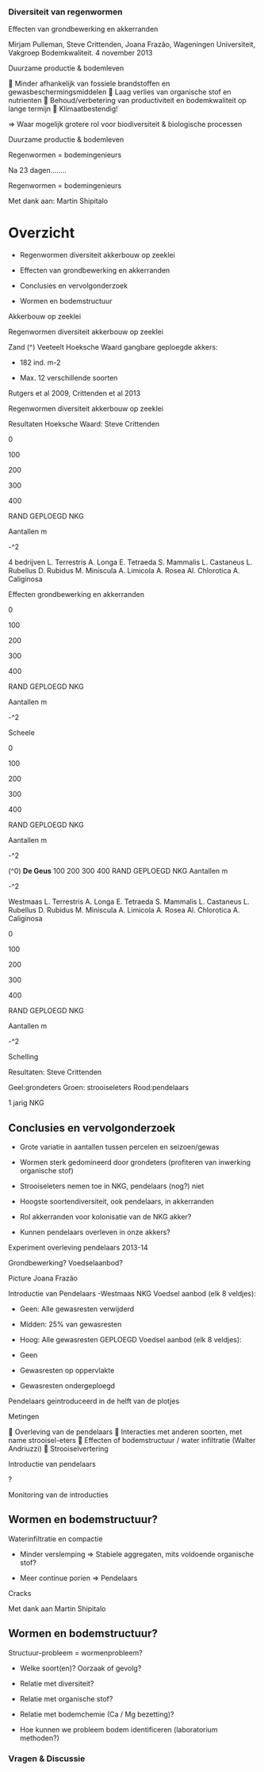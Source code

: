 ### Diversiteit van regenwormen 

 Effecten van grondbewerking en akkerranden 

Mirjam Pulleman, Steve Crittenden, Joana Frazão, Wageningen Universiteit, Vakgroep Bodemkwaliteit. 4 november 2013 


 Duurzame productie & bodemleven 

 Minder afhankelijk van fossiele brandstoffen en gewasbeschermingsmiddelen  Laag verlies van organische stof en nutrienten  Behoud/verbetering van productiviteit en bodemkwaliteit op lange termijn  Klimaatbestendig! 

 => Waar mogelijk grotere rol voor biodiversiteit & biologische processen 


Duurzame productie & bodemleven 


Regenwormen = bodemingenieurs 

 Na 23 dagen........ 


Regenwormen = bodemingenieurs 

 Met dank aan: Martin Shipitalo 


# Overzicht 

- Regenwormen diversiteit akkerbouw op     zeeklei 

- Effecten van grondbewerking en     akkerranden 

- Conclusies en vervolgonderzoek 

- Wormen en bodemstructuur 


 Akkerbouw op zeeklei 

Regenwormen diversiteit akkerbouw op zeeklei 

Zand (^) Veeteelt Hoeksche Waard gangbare geploegde akkers: 

- 182 ind. m-2 

- Max. 12 verschillende soorten 

 Rutgers et al 2009, Crittenden et al 2013 


Regenwormen diversiteit akkerbouw op zeeklei 

 Resultaten Hoeksche Waard: Steve Crittenden 

 0 

 100 

 200 

 300 

 400 

 RAND GEPLOEGD NKG 

 Aantallen m 

-^2 

 4 bedrijven L. Terrestris A. Longa E. Tetraeda S. Mammalis L. Castaneus L. Rubellus D. Rubidus M. Miniscula A. Limicola A. Rosea Al. Chlorotica A. Caliginosa 


 Effecten grondbewerking en akkerranden 

 0 

 100 

 200 

 300 

 400 

 RAND GEPLOEGD NKG 

 Aantallen m 

-^2 

 Scheele 

 0 

 100 

 200 

 300 

 400 

 RAND GEPLOEGD NKG 

 Aantallen m 

-^2 

(^0) **De Geus** 100 200 300 400 RAND GEPLOEGD NKG Aantallen m 

-^2 

 Westmaas L. Terrestris A. Longa E. Tetraeda S. Mammalis L. Castaneus L. Rubellus D. Rubidus M. Miniscula A. Limicola A. Rosea Al. Chlorotica A. Caliginosa 

 0 

 100 

 200 

 300 

 400 

 RAND GEPLOEGD NKG 

Aantallen m 

-^2 

 Schelling 

 Resultaten: Steve Crittenden 

 Geel:grondeters Groen: strooiseleters Rood:pendelaars 

 1 jarig NKG 


## Conclusies en vervolgonderzoek 

- Grote variatie in aantallen tussen percelen en     seizoen/gewas 

- Wormen sterk gedomineerd door grondeters (profiteren     van inwerking organische stof) 

- Strooiseleters nemen toe in NKG, pendelaars (nog?)     niet 

- Hoogste soortendiversiteit, ook pendelaars, in     akkerranden 

- Rol akkerranden voor kolonisatie van de NKG akker? 

- Kunnen pendelaars overleven in onze akkers? 


Experiment overleving pendelaars 2013-14 

 Grondbewerking? Voedselaanbod? 

 Picture Joana Frazão 


Introductie van Pendelaars -Westmaas NKG Voedsel aanbod (elk 8 veldjes): 

- Geen: Alle gewasresten verwijderd 

- Midden: 25% van gewasresten 

- Hoog: Alle gewasresten     GEPLOEGD Voedsel aanbod (elk 8 veldjes): 

- Geen 

- Gewasresten op oppervlakte 

- Gewasresten ondergeploegd 

 Pendelaars geintroduceerd in de helft van de plotjes 


 Metingen 

 Overleving van de pendelaars  Interacties met anderen soorten, met name strooisel-eters  Effecten of bodemstructuur / water infiltratie (Walter Andriuzzi)  Strooiselvertering 


Introductie van pendelaars 


 ? 

Monitoring van de introducties 


## Wormen en bodemstructuur? 

Waterinfiltratie en compactie 

- Minder verslemping => Stabiele     aggregaten, mits voldoende     organische stof? 

- Meer continue porien => Pendelaars 


 Cracks 

Met dank aan Martin Shipitalo 


## Wormen en bodemstructuur? 

Structuur-probleem = wormenprobleem? 

- Welke soort(en)? Oorzaak of gevolg? 

- Relatie met diversiteit? 

- Relatie met organische stof? 

- Relatie met bodemchemie (Ca / Mg     bezetting)? 

- Hoe kunnen we probleem bodem     identificeren (laboratorium methoden?) 


### Vragen & Discussie 


